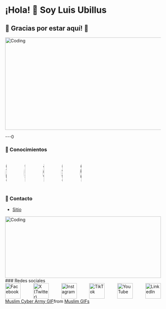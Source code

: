 # ¡Hola! 👋 Soy Luis Ubillus

## 🙌 Gracias por estar aquí!  🙌
<img src="https://i.giphy.com/media/v1.Y2lkPTc5MGI3NjExZTg3YzVzZ3IyOGFoZXV6bWhkcWd3a3V1eXdjb3g0NTh0Z2s5em85MCZlcD12MV9pbnRlcm5hbF9naWZfYnlfaWQmY3Q9Zw/3o7aDfulMGefshaQBW/giphy.gif" alt="Coding" style="width: 800px; height:300px;">



---0

### 📌 Conocimientos
<div style="display: flex; flex-wrap: wrap; gap: 10px;">
  <img src="https://img.shields.io/badge/-HTML-E34F26?logo=html5&logoColor=white" alt="HTML" style="border-radius: 50%; width: 10%; height: 100px;">
  <img src="https://img.shields.io/badge/-CSS-1572B6?logo=css3&logoColor=white" alt="CSS" style="border-radius: 50%; width: 10%; height: 100px;">
  <img src="https://img.shields.io/badge/-JavaScript-F7DF1E?logo=javascript&logoColor=black" alt="JavaScript" style="border-radius: 50%; width: 10%; height: 100px;">
  <img src="https://img.shields.io/badge/-Python-3776AB?logo=python&logoColor=white" alt="Python" style="border-radius: 50%; width: 10%; height: 100px;">
  <img src="https://img.shields.io/badge/-Linux-FCC624?logo=linux&logoColor=black" alt="Linux" style="border-radius: 50%; width: 10%; height: 100px;">
</div>

### 💬 Contacto
- [Sitio](https://github.com/lcue1/)

<div>
<img src="https://i.giphy.com/media/v1.Y2lkPTc5MGI3NjExZDNrOGd6c3R0OWk2dG9yNG56MWNnYzY3Z3BmZW5qdnNxcWdrYzJvcSZlcD12MV9pbnRlcm5hbF9naWZfYnlfaWQmY3Q9Zw/4H3Ii5eLChYul9p7NL/giphy-downsized-large.gif" alt="Coding" style="width: 100%; height:200px;">
</div>
### Redes sociales

<div style="display: flex; justify-content: space-between; gap: 20px; width: 100%; max-width: 600px; margin: 0 auto;">
  <a href="https://www.facebook.com/tuusuario" target="_blank">
    <img src="https://upload.wikimedia.org/wikipedia/commons/5/51/Facebook_f_logo_%282019%29.svg" alt="Facebook" style="width: 50px; height: 50px;">
  </a>
  <a href="https://x.com/tuusuario" target="_blank">
    <img src="https://upload.wikimedia.org/wikipedia/commons/6/60/Twitter_Logo_2021.svg" alt="X (Twitter)" style="width: 50px; height: 50px;">
  </a>
  <a href="https://www.instagram.com/tuusuario" target="_blank">
    <img src="https://upload.wikimedia.org/wikipedia/commons/a/a5/Instagram_icon.png" alt="Instagram" style="width: 50px; height: 50px;">
  </a>
  <a href="https://www.tiktok.com/@tuusuario" target="_blank">
    <img src="https://upload.wikimedia.org/wikipedia/commons/6/69/TikTok_logo_2021.svg" alt="TikTok" style="width: 50px; height: 50px;">
  </a>
  <a href="https://www.youtube.com/c/tuusuario" target="_blank">
    <img src="https://upload.wikimedia.org/wikipedia/commons/4/42/YouTube_icon_%282013-2017%29.png" alt="YouTube" style="width: 50px; height: 50px;">
  </a>
  <a href="https://www.linkedin.com/in/tuusuario" target="_blank">
    <img src="https://upload.wikimedia.org/wikipedia/commons/0/01/LinkedIn_Logo_2013_2019.svg" alt="LinkedIn" style="width: 50px; height: 50px;">
  </a>
</div>
<div class="tenor-gif-embed" data-postid="14904361" data-share-method="host" data-aspect-ratio="1.35021" data-width="100%"><a href="https://tenor.com/view/muslim-cyber-army-codes-gif-14904361">Muslim Cyber Army GIF</a>from <a href="https://tenor.com/search/muslim-gifs">Muslim GIFs</a></div> <script type="text/javascript" async src="https://tenor.com/embed.js"></script>
